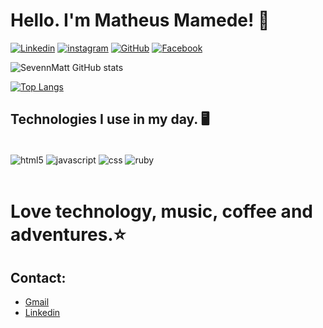 # Hello. I'm Matheus Mamede! 💎

[![Linkedin](https://img.shields.io/badge/LinkedIn-0077B5?style=for-the-badge&logo=linkedin&logoColor=white)](https://www.linkedin.com/feed/?trk=guest_homepage-basic_google-one-tap-submit)
[![instagram](https://img.shields.io/badge/Instagram-E4405F?style=for-the-badge&logo=instagram&logoColor=white
)](https://www.instagram.com/mamede.matheuspv/)
[![GitHub](https://img.shields.io/badge/GitHub-100000?style=for-the-badge&logo=github&logoColor=white)](https://github.com/SevenMatt)
[![Facebook](https://img.shields.io/badge/Facebook-1877F2?style=for-the-badge&logo=facebook&logoColor=white
)](https://www.facebook.com/profile.php?id=100006945962176)

![SevennMatt GitHub stats](https://github-readme-stats.vercel.app/api?username=SevenMatt&show_icons=true&theme=radical)

[![Top Langs](https://github-readme-stats.vercel.app/api/top-langs/?username=SevenMatt)](https://github.com/anuraghazra/github-readme-stats)

## Technologies I use in my day. 🖥️

<div style="display: inline_block"><br/>
  <img align="center" alt="html5" src="https://img.shields.io/badge/HTML5-E34F26?style=for-the-badge&logo=html5&logoColor=white" />
  <img align="center" alt="javascript" src="https://img.shields.io/badge/JavaScript-F7DF1E?style=for-the-badge&logo=javascript&logoColor=black" />
  <img align="center" alt="css" src="https://img.shields.io/badge/CSS-239120?&style=for-the-badge&logo=css3&logoColor=white" />
  <img align="center" alt="ruby" src="https://img.shields.io/badge/Ruby_on_Rails-CC0000?style=for-the-badge&logo=ruby-on-rails&logoColor=white" />
  </div><br/>

# Love technology, music, coffee and adventures.⭐

## Contact: 
- [Gmail](matheusmamedd@gmail.com)
- [Linkedin](https://www.linkedin.com/feed/?trk=guest_homepage-basic_google-one-tap-submit)
